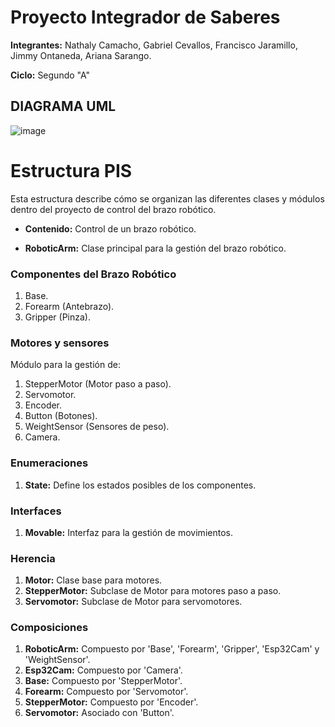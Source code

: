 # Proyecto Integrador de Saberes

**Integrantes:** Nathaly Camacho, Gabriel Cevallos, Francisco Jaramillo, Jimmy Ontaneda, Ariana Sarango.

**Ciclo:** Segundo "A"

## DIAGRAMA UML
![image](https://github.com/GabrielCevallos/ProyectoIntegradorDeSaberes/assets/166524070/68f26633-21c0-4a6f-9c24-5cde8ef702e7)

# Estructura PIS

Esta estructura describe cómo se organizan las diferentes clases y módulos dentro del proyecto de control del brazo robótico.

- **Contenido:** Control de un brazo robótico. 

- **RoboticArm:** Clase principal para la gestión del brazo robótico.

### Componentes del Brazo Robótico

1. Base.
2. Forearm (Antebrazo).
3. Gripper (Pinza).

### Motores y sensores

Módulo para la gestión de:

1. StepperMotor (Motor paso a paso).
2. Servomotor.
3. Encoder.
4. Button (Botones).
5. WeightSensor (Sensores de peso).
6. Camera.

### Enumeraciones

1. **State:** Define los estados posibles de los componentes.

### Interfaces

1. **Movable:** Interfaz para la gestión de movimientos.

### Herencia

1. **Motor:** Clase base para motores.
2. **StepperMotor:** Subclase de Motor para motores paso a paso.
3. **Servomotor:** Subclase de Motor para servomotores.

### Composiciones

1. **RoboticArm:** Compuesto por 'Base', 'Forearm', 'Gripper', 'Esp32Cam' y 'WeightSensor'.
2. **Esp32Cam:** Compuesto por 'Camera'.
3. **Base:** Compuesto por 'StepperMotor'.
4. **Forearm:** Compuesto por 'Servomotor'.
5. **StepperMotor:** Compuesto por 'Encoder'.
6. **Servomotor:** Asociado con 'Button'.



